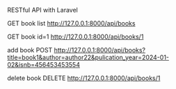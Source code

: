 RESTful API with Laravel

GET book list
http://127.0.0.1:8000/api/books

GET book id=1
http://127.0.0.1:8000/api/books/1

add book
POST
http://127.0.0.1:8000/api/books?title=book1&author=author22&pulication_year=2024-01-02&isnb=456453453554

delete book
DELETE
http://127.0.0.1:8000/api/books/1
